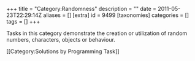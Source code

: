 +++
title = "Category:Randomness"
description = ""
date = 2011-05-23T22:29:14Z
aliases = []
[extra]
id = 9499
[taxonomies]
categories = []
tags = []
+++

Tasks in this category demonstrate the creation or utilization of random numbers, characters, objects or behaviour.

[[Category:Solutions by Programming Task]]

